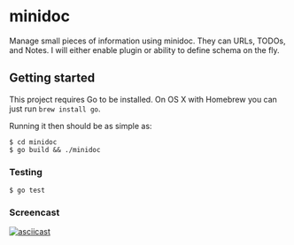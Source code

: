 # minidoc

Manage small pieces of information using minidoc. They can URLs, TODOs, and Notes. I will either enable plugin or ability to 
define schema on the fly. 

## Getting started

This project requires Go to be installed. On OS X with Homebrew you can just run `brew install go`.

Running it then should be as simple as:

```console
$ cd minidoc
$ go build && ./minidoc
```

### Testing

```console
$ go test 
```

### Screencast
[![asciicast](https://asciinema.org/a/MoSChtTE6KuLhzg4w0TJl8Puv.svg)](https://asciinema.org/a/MoSChtTE6KuLhzg4w0TJl8Puv)